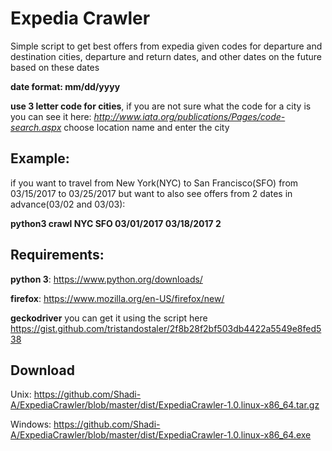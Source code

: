 # Expedia Crawler

Simple script to get best offers from expedia given codes for departure and destination cities, departure and return dates, and other dates on the future based on these dates

**date format: mm/dd/yyyy**

**use 3 letter code for cities**, if you are not sure what the code for a city is you can see it here:
*http://www.iata.org/publications/Pages/code-search.aspx* choose location name and enter the city

## Example:
if you want to travel from New York(NYC) to San Francisco(SFO) from 03/15/2017 to 03/25/2017 but want to also see offers from 2 dates in advance(03/02 and 03/03):

**python3 crawl NYC SFO 03/01/2017 03/18/2017 2**

## Requirements:
**python 3**: https://www.python.org/downloads/

**firefox**: https://www.mozilla.org/en-US/firefox/new/

**geckodriver** you can get it using the script here https://gist.github.com/tristandostaler/2f8b28f2bf503db4422a5549e8fed538

## Download
Unix: https://github.com/Shadi-A/ExpediaCrawler/blob/master/dist/ExpediaCrawler-1.0.linux-x86_64.tar.gz

Windows: https://github.com/Shadi-A/ExpediaCrawler/blob/master/dist/ExpediaCrawler-1.0.linux-x86_64.exe